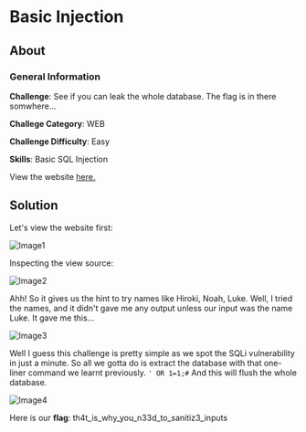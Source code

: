 # Basic Injection
## About

### General Information

__Challenge__: See if you can leak the whole database. The flag is in there somwhere…

__Challege Category__: WEB

__Challenge Difficulty__: Easy

__Skills__: Basic SQL Injection

View the website [here.](https://web.ctflearn.com/web4/)

## Solution

Let's view the website first:

![Image1](https://github.com/iParamjotSingh/WriteUps/blob/master/CTFlearn/Basic%20Injection/1.png)

Inspecting the view source:

![Image2](https://github.com/iParamjotSingh/WriteUps/blob/master/CTFlearn/Basic%20Injection/2.png)

Ahh! So it gives us the hint to try names like Hiroki, Noah, Luke. Well, I tried the names, and it didn't gave me any output unless our input was the name Luke. It gave me this...

![Image3](https://github.com/iParamjotSingh/WriteUps/blob/master/CTFlearn/Basic%20Injection/3.png)

Well I guess this challenge is pretty simple as we spot the SQLi vulnerability in just a minute. So all we gotta do is extract the database with that one-liner command we learnt previously. ```' OR 1=1;#``` And this will flush the whole database.

![Image4](https://github.com/iParamjotSingh/WriteUps/blob/master/CTFlearn/Basic%20Injection/4.png)

Here is our __flag__: th4t_is_why_you_n33d_to_sanitiz3_inputs 

